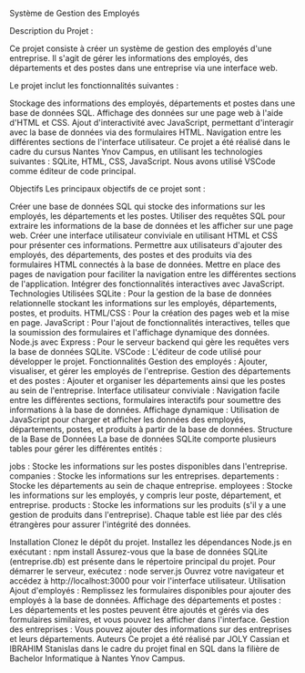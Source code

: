 Système de Gestion des Employés

Description du Projet :

Ce projet consiste à créer un système de gestion des employés d'une entreprise. 
Il s'agit de gérer les informations des employés, des départements et des postes dans une entreprise via une interface web.


Le projet inclut les fonctionnalités suivantes :

Stockage des informations des employés, départements et postes dans une base de données SQL.
Affichage des données sur une page web à l'aide d'HTML et CSS.
Ajout d'interactivité avec JavaScript, permettant d'interagir avec la base de données via des formulaires HTML.
Navigation entre les différentes sections de l'interface utilisateur.
Ce projet a été réalisé dans le cadre du cursus Nantes Ynov Campus, en utilisant les technologies suivantes : SQLite, HTML, CSS, JavaScript. Nous avons utilisé VSCode comme éditeur de code principal.

Objectifs
Les principaux objectifs de ce projet sont :

Créer une base de données SQL qui stocke des informations sur les employés, les départements et les postes.
Utiliser des requêtes SQL pour extraire les informations de la base de données et les afficher sur une page web.
Créer une interface utilisateur conviviale en utilisant HTML et CSS pour présenter ces informations.
Permettre aux utilisateurs d'ajouter des employés, des départements, des postes et des produits via des formulaires HTML connectés à la base de données.
Mettre en place des pages de navigation pour faciliter la navigation entre les différentes sections de l'application.
Intégrer des fonctionnalités interactives avec JavaScript.
Technologies Utilisées
SQLite : Pour la gestion de la base de données relationnelle stockant les informations sur les employés, départements, postes, et produits.
HTML/CSS : Pour la création des pages web et la mise en page.
JavaScript : Pour l'ajout de fonctionnalités interactives, telles que la soumission des formulaires et l'affichage dynamique des données.
Node.js avec Express : Pour le serveur backend qui gère les requêtes vers la base de données SQLite.
VSCode : L'éditeur de code utilisé pour développer le projet.
Fonctionnalités
Gestion des employés : Ajouter, visualiser, et gérer les employés de l'entreprise.
Gestion des départements et des postes : Ajouter et organiser les départements ainsi que les postes au sein de l'entreprise.
Interface utilisateur conviviale : Navigation facile entre les différentes sections, formulaires interactifs pour soumettre des informations à la base de données.
Affichage dynamique : Utilisation de JavaScript pour charger et afficher les données des employés, départements, postes, et produits à partir de la base de données.
Structure de la Base de Données
La base de données SQLite comporte plusieurs tables pour gérer les différentes entités :

jobs : Stocke les informations sur les postes disponibles dans l'entreprise.
companies : Stocke les informations sur les entreprises.
departements : Stocke les départements au sein de chaque entreprise.
employees : Stocke les informations sur les employés, y compris leur poste, département, et entreprise.
products : Stocke les informations sur les produits (s'il y a une gestion de produits dans l'entreprise).
Chaque table est liée par des clés étrangères pour assurer l'intégrité des données.

Installation
Clonez le dépôt du projet.
Installez les dépendances Node.js en exécutant :
npm install
Assurez-vous que la base de données SQLite (entreprise.db) est présente dans le répertoire principal du projet.
Pour démarrer le serveur, exécutez :
node server.js
Ouvrez votre navigateur et accédez à http://localhost:3000 pour voir l'interface utilisateur.
Utilisation
Ajout d'employés : Remplissez les formulaires disponibles pour ajouter des employés à la base de données.
Affichage des départements et postes : Les départements et les postes peuvent être ajoutés et gérés via des formulaires similaires, et vous pouvez les afficher dans l'interface.
Gestion des entreprises : Vous pouvez ajouter des informations sur des entreprises et leurs départements.
Auteurs
Ce projet a été réalisé par JOLY Cassian et IBRAHIM Stanislas dans le cadre du projet final en SQL dans la filière de Bachelor Informatique à Nantes Ynov Campus.


